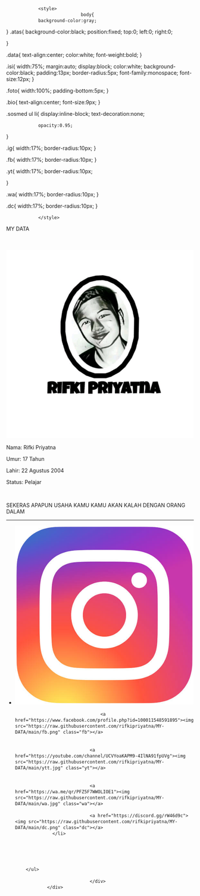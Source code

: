 
<html lang="in">
<head>
				<title>Data Rifki</title>
				
				<style>
								body{
				background-color:gray;
}
.atas{
				background-color:black;
				position:fixed;
				top:0;
				left:0;
				right:0;
				
}

.data{
				text-align:center;
				color:white;
				font-weight:bold;
}

.isi{
				width:75%;
				margin:auto;
				display:block;
				color:white;
				background-color:black;
				padding:13px;
				border-radius:5px;
				font-family:monospace;
				font-size:12px;
}

.foto{
				width:100%;
				padding-bottom:5px;
}

.bio{
				text-align:center;
				font-size:9px;
}

.sosmed ul li{
				display:inline-block;
				text-decoration:none;
				
				
				opacity:0.95;
}

.ig{
				width:17%;
				border-radius:10px;
}

.fb{
				width:17%;
				border-radius:10px;
}

.yt{
				width:17%;
				border-radius:10px;
				
}

.wa{
				width:17%;
				border-radius:10px;
}

.dc{
				width:17%;
				border-radius:10px;
}


				</style>
</head>
<body>
				<div class="atas">
								<p class="data">MY DATA</p>			
				</div>
				<br><br>
				<div class="isi">
								<img src="https://raw.githubusercontent.com/rifkipriyatna/MY-DATA/main/ikiii.jpg" class="foto">
								<p class="nama">Nama: Rifki Priyatna</p>
								<p class="umur">Umur: 17 Tahun</p>
								<p class="lahir">Lahir: 22 Agustus 2004</p>
								<p class="status">Status: Pelajar</p>
								<br>
								<p class="bio">SEKERAS APAPUN USAHA KAMU KAMU AKAN KALAH DENGAN ORANG DALAM</p>
								<hr>
								<div class="sosmed">
		<ul>
					<li><a href="https://www.instagram.com/invites/contact/?i=8z0pugk0jumb&utm_content=3f70xoh"><img src="https://raw.githubusercontent.com/rifkipriyatna/MY-DATA/main/ig.jpeg" class="ig"></a>
					
									<a href="https://www.facebook.com/profile.php?id=100011548591895"><img src="https://raw.githubusercontent.com/rifkipriyatna/MY-DATA/main/fb.png" class="fb"></a>
							
				  
				  				<a href="https://youtube.com/channel/UCVYoaKAPM9-4IlNA91fpUVg"><img src="https://raw.githubusercontent.com/rifkipriyatna/MY-DATA/main/ytt.jpg" class="yt"></a>
				  				
				  
				  				<a href="https://wa.me/qr/PFZ5F7WWOLIOE1"><img src="https://raw.githubusercontent.com/rifkipriyatna/MY-DATA/main/wa.jpg" class="wa"></a>
				  				
				  				<a href="https://discord.gg/rW46d9c"><img src="https://raw.githubusercontent.com/rifkipriyatna/MY-DATA/main/dc.png" class="dc"></a>
				  </li>			
																
																
																
																
																
		</ul>
												
								</div>
				</div>
</body>
</html>

